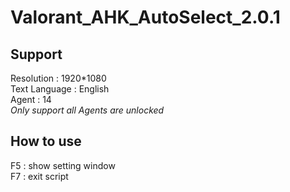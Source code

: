 # Valorant_AHK_AutoSelect_2.0.1


## Support <br>
Resolution : 1920*1080 <br>
Text Language : English <br>
Agent : 14 <br>
*Only support all Agents are unlocked* <br>

## How to use  <br>
F5 : show setting window <br>
F7 : exit script <br>
